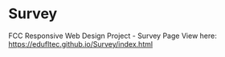 # Survey

FCC Responsive Web Design Project - Survey Page
View here: https://edufltec.github.io/Survey/index.html
